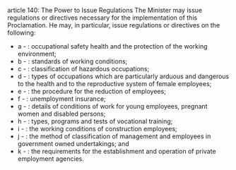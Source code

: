 article 140: The Power to Issue Regulations
The Minister may issue regulations or directives necessary for the implementation of this Proclamation. He may, in particular, issue regulations or directives on the following:
<ul>
			<li>a - : occupational safety health and the protection of the working environment;<ul>
			</ul></li>			<li>b - : standards of working conditions;<ul>
			</ul></li>			<li>c - : classification of hazardous occupations;<ul>
			</ul></li>			<li>d - : types of occupations which are particularly arduous and dangerous to the health and to the reproductive system of female employees;<ul>
			</ul></li>			<li>e - : the procedure for the reduction of employees;<ul>
			</ul></li>			<li>f - : unemployment insurance;<ul>
			</ul></li>			<li>g - : details of conditions of work for young employees, pregnant women and disabled persons;<ul>
			</ul></li>			<li>h - : types, programs and tests of vocational training;<ul>
			</ul></li>			<li>i - : the working conditions of construction employees;<ul>
			</ul></li>			<li>j - : the method of classification of management and employees in government owned undertakings; and<ul>
			</ul></li>			<li>k - : the requirements for the establishment and operation of private employment agencies.<ul>
			</ul></li></ul>